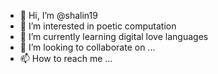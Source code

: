 - 👋 Hi, I’m @shalin19
- 👀 I’m interested in poetic computation 
- 🌱 I’m currently learning digital love languages
- 💞️ I’m looking to collaborate on ...
- 📫 How to reach me ...

<!---
shalin19/shalin19 is a ✨ special ✨ repository because its `README.md` (this file) appears on your GitHub profile.
You can click the Preview link to take a look at your changes.
--->
